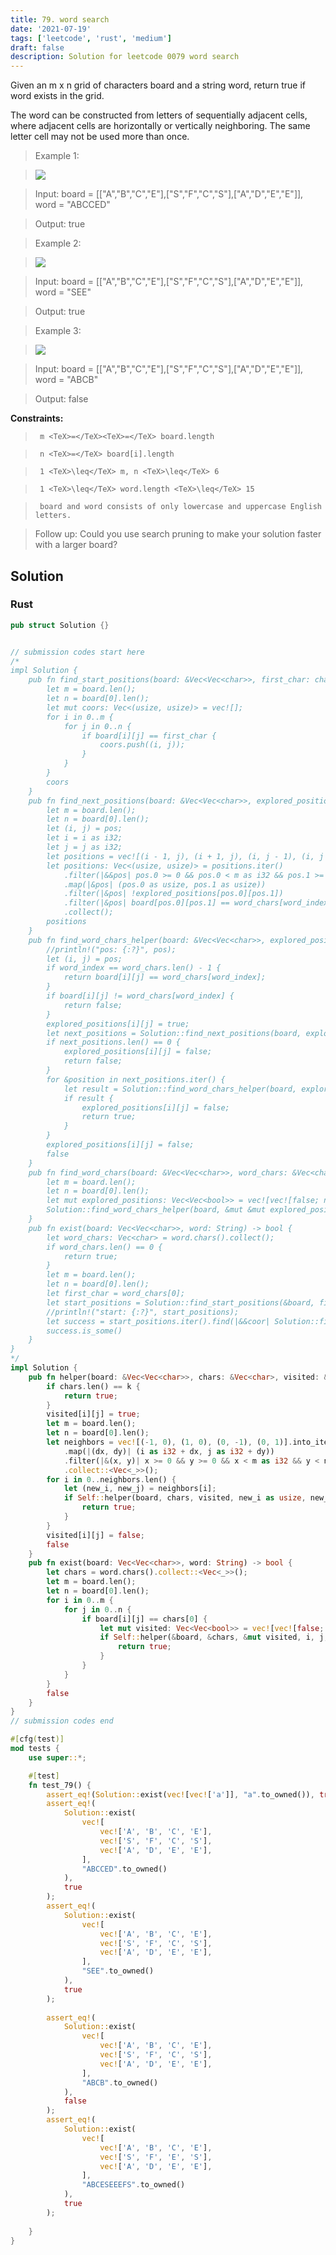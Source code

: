 ```yaml
---
title: 79. word search
date: '2021-07-19'
tags: ['leetcode', 'rust', 'medium']
draft: false
description: Solution for leetcode 0079 word search
---
```


 

  Given an m x n grid of characters board and a string word, return true if word exists in the grid.

  The word can be constructed from letters of sequentially adjacent cells, where adjacent cells are horizontally or vertically neighboring. The same letter cell may not be used more than once.

   

 >   Example 1:

 >   ![](https://assets.leetcode.com/uploads/2020/11/04/word2.jpg)

 >   Input: board <TeX>=</TeX> [["A","B","C","E"],["S","F","C","S"],["A","D","E","E"]], word <TeX>=</TeX> "ABCCED"

 >   Output: true

  

 >   Example 2:

 >   ![](https://assets.leetcode.com/uploads/2020/11/04/word-1.jpg)

 >   Input: board <TeX>=</TeX> [["A","B","C","E"],["S","F","C","S"],["A","D","E","E"]], word <TeX>=</TeX> "SEE"

 >   Output: true

  

 >   Example 3:

 >   ![](https://assets.leetcode.com/uploads/2020/10/15/word3.jpg)

 >   Input: board <TeX>=</TeX> [["A","B","C","E"],["S","F","C","S"],["A","D","E","E"]], word <TeX>=</TeX> "ABCB"

 >   Output: false

  

   

  **Constraints:**

  

 >   	m <TeX>=</TeX><TeX>=</TeX> board.length

 >   	n <TeX>=</TeX> board[i].length

 >   	1 <TeX>\leq</TeX> m, n <TeX>\leq</TeX> 6

 >   	1 <TeX>\leq</TeX> word.length <TeX>\leq</TeX> 15

 >   	board and word consists of only lowercase and uppercase English letters.

  

   

 >   Follow up: Could you use search pruning to make your solution faster with a larger board?


## Solution
### Rust
```rust
pub struct Solution {}


// submission codes start here
/*
impl Solution {
    pub fn find_start_positions(board: &Vec<Vec<char>>, first_char: char) -> Vec<(usize, usize)> {
        let m = board.len();
        let n = board[0].len();
        let mut coors: Vec<(usize, usize)> = vec![];
        for i in 0..m {
            for j in 0..n {
                if board[i][j] == first_char {
                    coors.push((i, j));
                }
            }
        } 
        coors
    }
    pub fn find_next_positions(board: &Vec<Vec<char>>, explored_positions: &mut Vec<Vec<bool>>, word_chars: &Vec<char>, word_index: usize, pos: (usize, usize)) -> Vec<(usize, usize)> {
        let m = board.len();
        let n = board[0].len();
        let (i, j) = pos;
        let i = i as i32;
        let j = j as i32;
        let positions = vec![(i - 1, j), (i + 1, j), (i, j - 1), (i, j + 1)];
        let positions: Vec<(usize, usize)> = positions.iter()
            .filter(|&&pos| pos.0 >= 0 && pos.0 < m as i32 && pos.1 >= 0 && pos.1 < n as i32)
            .map(|&pos| (pos.0 as usize, pos.1 as usize))
            .filter(|&pos| !explored_positions[pos.0][pos.1])
            .filter(|&pos| board[pos.0][pos.1] == word_chars[word_index + 1])
            .collect();
        positions
    }
    pub fn find_word_chars_helper(board: &Vec<Vec<char>>, explored_positions: &mut Vec<Vec<bool>>, word_chars: &Vec<char>, word_index: usize, pos: (usize, usize)) -> bool {
        //println!("pos: {:?}", pos);
        let (i, j) = pos;
        if word_index == word_chars.len() - 1 {
            return board[i][j] == word_chars[word_index];
        }
        if board[i][j] != word_chars[word_index] {
            return false;
        }
        explored_positions[i][j] = true;
        let next_positions = Solution::find_next_positions(board, explored_positions, word_chars, word_index, pos);
        if next_positions.len() == 0 {
            explored_positions[i][j] = false;
            return false;
        }
        for &position in next_positions.iter() {
            let result = Solution::find_word_chars_helper(board, explored_positions, word_chars, word_index + 1, position);
            if result {
                explored_positions[i][j] = false;
                return true;
            }
        }
        explored_positions[i][j] = false;
        false
    }
    pub fn find_word_chars(board: &Vec<Vec<char>>, word_chars: &Vec<char>, pos: (usize, usize)) -> bool {
        let m = board.len();
        let n = board[0].len();
        let mut explored_positions: Vec<Vec<bool>> = vec![vec![false; n]; m];
        Solution::find_word_chars_helper(board, &mut &mut explored_positions, word_chars, 0, pos)
    }
    pub fn exist(board: Vec<Vec<char>>, word: String) -> bool {
        let word_chars: Vec<char> = word.chars().collect();
        if word_chars.len() == 0 {
            return true;
        }
        let m = board.len();
        let n = board[0].len();
        let first_char = word_chars[0];
        let start_positions = Solution::find_start_positions(&board, first_char);
        //println!("start: {:?}", start_positions);
        let success = start_positions.iter().find(|&&coor| Solution::find_word_chars(&board, &word_chars, coor));
        success.is_some()
    }
}
*/
impl Solution {
    pub fn helper(board: &Vec<Vec<char>>, chars: &Vec<char>, visited: &mut Vec<Vec<bool>>, i: usize, j: usize, k: usize) -> bool {
        if chars.len() == k {
            return true;
        }
        visited[i][j] = true;
        let m = board.len();
        let n = board[0].len();        
        let neighbors = vec![(-1, 0), (1, 0), (0, -1), (0, 1)].into_iter()
            .map(|(dx, dy)| (i as i32 + dx, j as i32 + dy))
            .filter(|&(x, y)| x >= 0 && y >= 0 && x < m as i32 && y < n as i32 && board[x as usize][y as usize] == chars[k] && !visited[x as usize][y as usize])
            .collect::<Vec<_>>();
        for i in 0..neighbors.len() {
            let (new_i, new_j) = neighbors[i];
            if Self::helper(board, chars, visited, new_i as usize, new_j as usize, k + 1) {
                return true;
            }
        }
        visited[i][j] = false;
        false
    }
    pub fn exist(board: Vec<Vec<char>>, word: String) -> bool {
        let chars = word.chars().collect::<Vec<_>>();
        let m = board.len();
        let n = board[0].len();
        for i in 0..m {
            for j in 0..n {
                if board[i][j] == chars[0] {
                    let mut visited: Vec<Vec<bool>> = vec![vec![false; n]; m];
                    if Self::helper(&board, &chars, &mut visited, i, j, 1) {
                        return true;
                    }
                }
            }
        }
        false
    }
}
// submission codes end

#[cfg(test)]
mod tests {
    use super::*;

    #[test]
    fn test_79() {
        assert_eq!(Solution::exist(vec![vec!['a']], "a".to_owned()), true);
        assert_eq!(
            Solution::exist(
                vec![
                    vec!['A', 'B', 'C', 'E'],
                    vec!['S', 'F', 'C', 'S'],
                    vec!['A', 'D', 'E', 'E'],
                ],
                "ABCCED".to_owned()
            ),
            true
        );
        assert_eq!(
            Solution::exist(
                vec![
                    vec!['A', 'B', 'C', 'E'],
                    vec!['S', 'F', 'C', 'S'],
                    vec!['A', 'D', 'E', 'E'],
                ],
                "SEE".to_owned()
            ),
            true
        );
        
        assert_eq!(
            Solution::exist(
                vec![
                    vec!['A', 'B', 'C', 'E'],
                    vec!['S', 'F', 'C', 'S'],
                    vec!['A', 'D', 'E', 'E'],
                ],
                "ABCB".to_owned()
            ),
            false
        );
        assert_eq!(
            Solution::exist(
                vec![
                    vec!['A', 'B', 'C', 'E'],
                    vec!['S', 'F', 'E', 'S'],
                    vec!['A', 'D', 'E', 'E'],
                ],
                "ABCESEEEFS".to_owned()
            ),
            true
        );
        
    }
}

```
